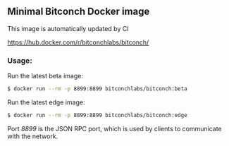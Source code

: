 ## Minimal Bitconch Docker image
This image is automatically updated by CI

https://hub.docker.com/r/bitconchlabs/bitconch/

### Usage:
Run the latest beta image:
```bash
$ docker run --rm -p 8899:8899 bitconchlabs/bitconch:beta
```

Run the latest edge image:
```bash
$ docker run --rm -p 8899:8899 bitconchlabs/bitconch:edge
```

Port *8899* is the JSON RPC port, which is used by clients to communicate with the network.
